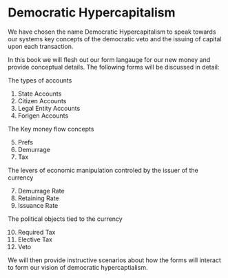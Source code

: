 # Democratic Hypercapitalism

We have chosen the name Democratic Hypercapitalism to speak towards our systems key concepts of the democratic veto and the issuing of capital upon each transaction.

In this book we will flesh out our form langauge for our new money and provide conceptual details.  The following forms will be discussed in detail:

The types of accounts

1. State Accounts
2. Citizen Accounts
3. Legal Entity Accounts
4. Forigen Accounts

The Key money flow concepts

5. Prefs
6. Demurrage
7. Tax

The levers of economic manipulation controled by the issuer of the currency

7. Demurrage Rate
8. Retaining Rate
9. Issuance Rate

The political objects tied to the currency

10. Required Tax
11. Elective Tax
12. Veto

We will then provide instructive scenarios about how the forms will interact to form our vision of democratic hypercaptialism.
